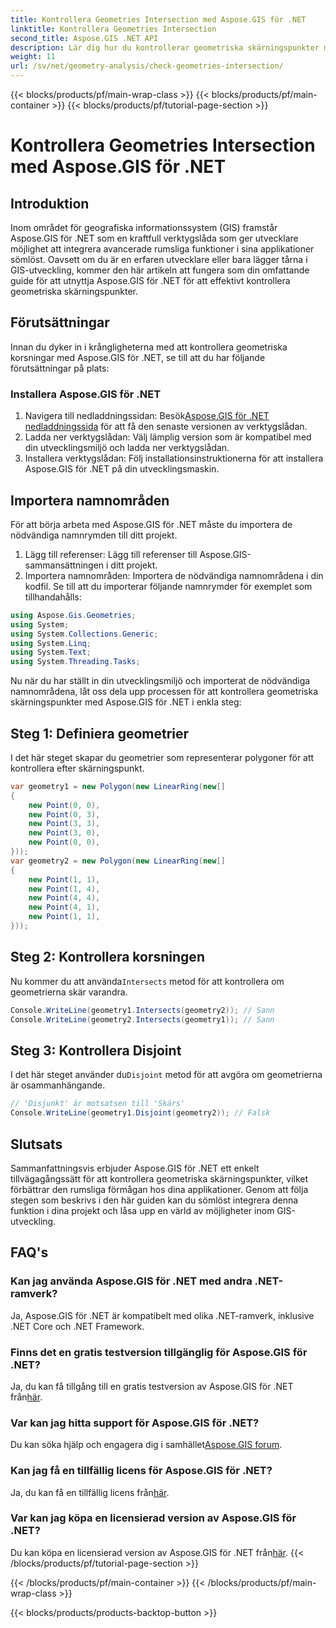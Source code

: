 ```yaml
---
title: Kontrollera Geometries Intersection med Aspose.GIS för .NET
linktitle: Kontrollera Geometries Intersection
second_title: Aspose.GIS .NET API
description: Lär dig hur du kontrollerar geometriska skärningspunkter med Aspose.GIS för .NET med steg-för-steg-vägledning. Förbättra din GIS-utveckling utan ansträngning.
weight: 11
url: /sv/net/geometry-analysis/check-geometries-intersection/
---
```


{{< blocks/products/pf/main-wrap-class >}}
{{< blocks/products/pf/main-container >}}
{{< blocks/products/pf/tutorial-page-section >}}

# Kontrollera Geometries Intersection med Aspose.GIS för .NET

## Introduktion
Inom området för geografiska informationssystem (GIS) framstår Aspose.GIS för .NET som en kraftfull verktygslåda som ger utvecklare möjlighet att integrera avancerade rumsliga funktioner i sina applikationer sömlöst. Oavsett om du är en erfaren utvecklare eller bara lägger tårna i GIS-utveckling, kommer den här artikeln att fungera som din omfattande guide för att utnyttja Aspose.GIS för .NET för att effektivt kontrollera geometriska skärningspunkter.
## Förutsättningar
Innan du dyker in i krångligheterna med att kontrollera geometriska korsningar med Aspose.GIS för .NET, se till att du har följande förutsättningar på plats:
### Installera Aspose.GIS för .NET
1.  Navigera till nedladdningssidan: Besök[Aspose.GIS för .NET nedladdningssida](https://releases.aspose.com/gis/net/) för att få den senaste versionen av verktygslådan.
2. Ladda ner verktygslådan: Välj lämplig version som är kompatibel med din utvecklingsmiljö och ladda ner verktygslådan.
3. Installera verktygslådan: Följ installationsinstruktionerna för att installera Aspose.GIS för .NET på din utvecklingsmaskin.

## Importera namnområden
För att börja arbeta med Aspose.GIS för .NET måste du importera de nödvändiga namnrymden till ditt projekt.
1. Lägg till referenser: Lägg till referenser till Aspose.GIS-sammansättningen i ditt projekt.
2. Importera namnområden: Importera de nödvändiga namnområdena i din kodfil. Se till att du importerar följande namnrymder för exemplet som tillhandahålls:
```csharp
using Aspose.Gis.Geometries;
using System;
using System.Collections.Generic;
using System.Linq;
using System.Text;
using System.Threading.Tasks;
```

Nu när du har ställt in din utvecklingsmiljö och importerat de nödvändiga namnområdena, låt oss dela upp processen för att kontrollera geometriska skärningspunkter med Aspose.GIS för .NET i enkla steg:
## Steg 1: Definiera geometrier
I det här steget skapar du geometrier som representerar polygoner för att kontrollera efter skärningspunkt.
```csharp
var geometry1 = new Polygon(new LinearRing(new[]
{
    new Point(0, 0),
    new Point(0, 3),
    new Point(3, 3),
    new Point(3, 0),
    new Point(0, 0),
}));
var geometry2 = new Polygon(new LinearRing(new[]
{
    new Point(1, 1),
    new Point(1, 4),
    new Point(4, 4),
    new Point(4, 1),
    new Point(1, 1),
}));
```
## Steg 2: Kontrollera korsningen
 Nu kommer du att använda`Intersects` metod för att kontrollera om geometrierna skär varandra.
```csharp
Console.WriteLine(geometry1.Intersects(geometry2)); // Sann
Console.WriteLine(geometry2.Intersects(geometry1)); // Sann
```
## Steg 3: Kontrollera Disjoint
 I det här steget använder du`Disjoint` metod för att avgöra om geometrierna är osammanhängande.
```csharp
// 'Disjunkt' är motsatsen till 'Skärs'
Console.WriteLine(geometry1.Disjoint(geometry2)); // Falsk
```

## Slutsats
Sammanfattningsvis erbjuder Aspose.GIS för .NET ett enkelt tillvägagångssätt för att kontrollera geometriska skärningspunkter, vilket förbättrar den rumsliga förmågan hos dina applikationer. Genom att följa stegen som beskrivs i den här guiden kan du sömlöst integrera denna funktion i dina projekt och låsa upp en värld av möjligheter inom GIS-utveckling.
## FAQ's
### Kan jag använda Aspose.GIS för .NET med andra .NET-ramverk?
Ja, Aspose.GIS för .NET är kompatibelt med olika .NET-ramverk, inklusive .NET Core och .NET Framework.
### Finns det en gratis testversion tillgänglig för Aspose.GIS för .NET?
 Ja, du kan få tillgång till en gratis testversion av Aspose.GIS för .NET från[här](https://releases.aspose.com/).
### Var kan jag hitta support för Aspose.GIS för .NET?
 Du kan söka hjälp och engagera dig i samhället[Aspose.GIS forum](https://forum.aspose.com/c/gis/33).
### Kan jag få en tillfällig licens för Aspose.GIS för .NET?
 Ja, du kan få en tillfällig licens från[här](https://purchase.aspose.com/temporary-license/).
### Var kan jag köpa en licensierad version av Aspose.GIS för .NET?
 Du kan köpa en licensierad version av Aspose.GIS för .NET från[här](https://purchase.aspose.com/buy).
{{< /blocks/products/pf/tutorial-page-section >}}

{{< /blocks/products/pf/main-container >}}
{{< /blocks/products/pf/main-wrap-class >}}

{{< blocks/products/products-backtop-button >}}
